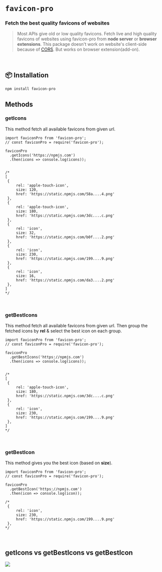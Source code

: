 # `favicon-pro`

### Fetch the best quality favicons of websites

> Most APIs give old or low quality favicons. Fetch live and high quality favicons of websites using favicon-pro from **node server** or **browser extensions**. This package doesn't work on website's client-side because of [CORS](https://developer.mozilla.org/en-US/docs/Web/HTTP/CORS/Errors). But works on browser extension(add-on).

</br>

## 📦 Installation

```bash
npm install favicon-pro
```

## Methods

### getIcons

This method fetch all available favicons from given url.

```Cycript
import faviconPro from 'favicon-pro';
// const faviconPro = require('favicon-pro');

faviconPro
  .getIcons('https://npmjs.com')
  .then(icons => console.log(icons));


/*
[
 {
     rel: 'apple-touch-icon',
     size: 120,
     href: 'https://static.npmjs.com/58a....4.png'
 },
 {
     rel: 'apple-touch-icon',
     size: 180,
     href: 'https://static.npmjs.com/3dc....c.png'
 },
 {
     rel: 'icon',
     size: 32,
     href: 'https://static.npmjs.com/b0f....2.png'
 },
 {
     rel: 'icon',
     size: 230,
     href: 'https://static.npmjs.com/199....9.png'
 },
 {
     rel: 'icon',
     size: 16,
     href: 'https://static.npmjs.com/da3....2.png'
 },
]
*/
```

</br>

### getBestIcons

This method fetch all available favicons from given url. Then group the fetched icons by **rel** & select the best icon on each group.

```Cycript
import faviconPro from 'favicon-pro';
// const faviconPro = require('favicon-pro');

faviconPro
  .getBestIcons('https://npmjs.com')
  .then(icons => console.log(icons));


/*
[
 {
     rel: 'apple-touch-icon',
     size: 180,
     href: 'https://static.npmjs.com/3dc....c.png'
 },
 {
     rel: 'icon',
     size: 230,
     href: 'https://static.npmjs.com/199....9.png'
 },
]
*/
```

</br>

### getBestIcon

This method gives you the best icon (based on **size**).

```Cycript
import faviconPro from 'favicon-pro';
// const faviconPro = require('favicon-pro');

faviconPro
  .getBestIcon('https://npmjs.com')
  .then(icon => console.log(icon));

/*
 {
     rel: 'icon',
     size: 230,
     href: 'https://static.npmjs.com/199....9.png'
 },
*/
```

</br>

## getIcons vs getBestIcons vs getBestIcon

<img src="https://raw.githubusercontent.com/sudoaugustin/favicon-pro/main/.github/assets/method-comparison.png">

</br>
